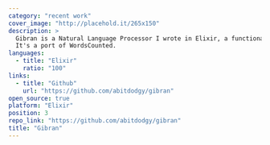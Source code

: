 ```yaml
---
category: "recent work"
cover_image: "http://placehold.it/265x150"
description: >
  Gibran is a Natural Language Processor I wrote in Elixir, a functional language built on the Erlang VM.
  It's a port of WordsCounted.
languages:
  - title: "Elixir"
    ratio: "100"
links:
  - title: "Github"
    url: "https://github.com/abitdodgy/gibran"
open_source: true
platform: "Elixir"
position: 3
repo_link: "https://github.com/abitdodgy/gibran"
title: "Gibran"
---
```

